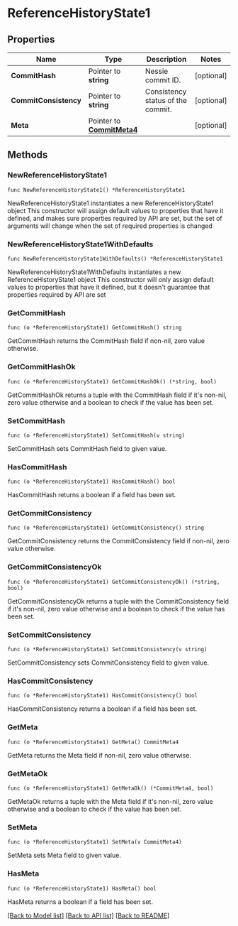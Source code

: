 # ReferenceHistoryState1

## Properties

Name | Type | Description | Notes
------------ | ------------- | ------------- | -------------
**CommitHash** | Pointer to **string** | Nessie commit ID. | [optional] 
**CommitConsistency** | Pointer to **string** | Consistency status of the commit. | [optional] 
**Meta** | Pointer to [**CommitMeta4**](CommitMeta4.md) |  | [optional] 

## Methods

### NewReferenceHistoryState1

`func NewReferenceHistoryState1() *ReferenceHistoryState1`

NewReferenceHistoryState1 instantiates a new ReferenceHistoryState1 object
This constructor will assign default values to properties that have it defined,
and makes sure properties required by API are set, but the set of arguments
will change when the set of required properties is changed

### NewReferenceHistoryState1WithDefaults

`func NewReferenceHistoryState1WithDefaults() *ReferenceHistoryState1`

NewReferenceHistoryState1WithDefaults instantiates a new ReferenceHistoryState1 object
This constructor will only assign default values to properties that have it defined,
but it doesn't guarantee that properties required by API are set

### GetCommitHash

`func (o *ReferenceHistoryState1) GetCommitHash() string`

GetCommitHash returns the CommitHash field if non-nil, zero value otherwise.

### GetCommitHashOk

`func (o *ReferenceHistoryState1) GetCommitHashOk() (*string, bool)`

GetCommitHashOk returns a tuple with the CommitHash field if it's non-nil, zero value otherwise
and a boolean to check if the value has been set.

### SetCommitHash

`func (o *ReferenceHistoryState1) SetCommitHash(v string)`

SetCommitHash sets CommitHash field to given value.

### HasCommitHash

`func (o *ReferenceHistoryState1) HasCommitHash() bool`

HasCommitHash returns a boolean if a field has been set.

### GetCommitConsistency

`func (o *ReferenceHistoryState1) GetCommitConsistency() string`

GetCommitConsistency returns the CommitConsistency field if non-nil, zero value otherwise.

### GetCommitConsistencyOk

`func (o *ReferenceHistoryState1) GetCommitConsistencyOk() (*string, bool)`

GetCommitConsistencyOk returns a tuple with the CommitConsistency field if it's non-nil, zero value otherwise
and a boolean to check if the value has been set.

### SetCommitConsistency

`func (o *ReferenceHistoryState1) SetCommitConsistency(v string)`

SetCommitConsistency sets CommitConsistency field to given value.

### HasCommitConsistency

`func (o *ReferenceHistoryState1) HasCommitConsistency() bool`

HasCommitConsistency returns a boolean if a field has been set.

### GetMeta

`func (o *ReferenceHistoryState1) GetMeta() CommitMeta4`

GetMeta returns the Meta field if non-nil, zero value otherwise.

### GetMetaOk

`func (o *ReferenceHistoryState1) GetMetaOk() (*CommitMeta4, bool)`

GetMetaOk returns a tuple with the Meta field if it's non-nil, zero value otherwise
and a boolean to check if the value has been set.

### SetMeta

`func (o *ReferenceHistoryState1) SetMeta(v CommitMeta4)`

SetMeta sets Meta field to given value.

### HasMeta

`func (o *ReferenceHistoryState1) HasMeta() bool`

HasMeta returns a boolean if a field has been set.


[[Back to Model list]](../README.md#documentation-for-models) [[Back to API list]](../README.md#documentation-for-api-endpoints) [[Back to README]](../README.md)


